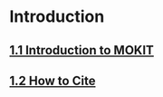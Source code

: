 # Introduction

## [1.1 Introduction to MOKIT](./chap1-1.html)

## [1.2 How to Cite](./chap1-2.html)


